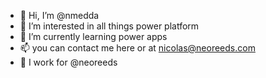 - 👋 Hi, I’m @nmedda
- 👀 I’m interested in all things power platform
- 🌱 I’m currently learning power apps
- 📫 you can contact me here or at nicolas@neoreeds.com
- 💼 I work for @neoreeds

<!---
nmedda/nmedda is a ✨ special ✨ repository because its `README.md` (this file) appears on your GitHub profile.
You can click the Preview link to take a look at your changes.
--->
